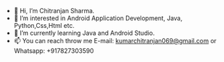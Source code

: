 - 👋 Hi, I’m Chitranjan Sharma.
- 👀 I’m interested in Android Application Development, Java, Python,Css,Html etc.
- 🌱 I’m currently learning Java and Android Studio.
- 📫 You can reach throw me E-mail: kumarchitranjan069@gmail.com or Whatsapp: +917827303590
